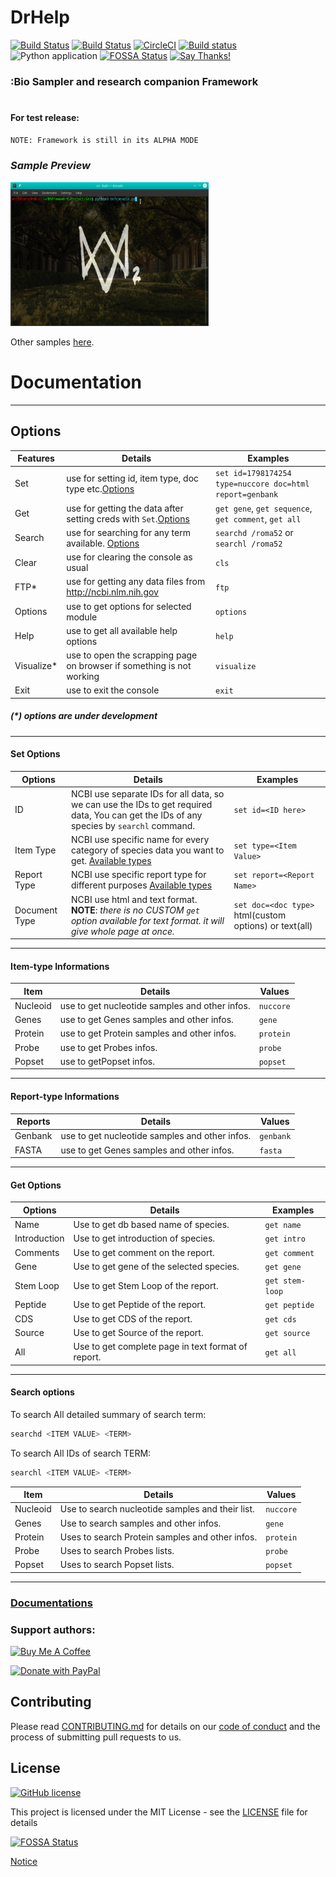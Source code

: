 # DrHelp
[![Build Status](https://app.bitrise.io/app/3ca6b9357d67375f/status.svg?token=_Aucb0eMh75RGhhfyCy6gA)](https://app.bitrise.io/app/3ca6b9357d67375f) 
[![Build Status](https://travis-ci.com/0x0is1/DrHelp.svg?branch=master)](https://travis-ci.com/0x0is1/DrHelp)
[![CircleCI](https://circleci.com/gh/StrinTH/DrHelp/tree/master.svg?style=shield)](https://circleci.com/gh/StrinTH/DrHelp/tree/master)
[![Build status](https://ci.appveyor.com/api/projects/status/uipoli0a8hkmyo23/branch/master?svg=true)](https://ci.appveyor.com/project/0x0is1/DrHelp/branch/master) 
![Python application](https://github.com/StrinTH/DrHelp/workflows/Python%20application/badge.svg)
[![FOSSA Status](https://app.fossa.com/api/projects/git%2Bgithub.com%2FStrinTH%2FBSFramework.svg?type=shield)](https://app.fossa.com/projects/git%2Bgithub.com%2FStrinTH%2FBSFramework?ref=badge_shield)
[![Say Thanks!](https://img.shields.io/badge/Say%20Thanks-!-1EAEDB.svg)](https://saythanks.io/to/0x0is1off@gmail.com)
### :Bio Sampler and research companion Framework
# 
#### For test release:

```sh
NOTE: Framework is still in its ALPHA MODE
```
### ***Sample Preview***
<img src="assets/preview1.gif" alt="Preview-1" height = 230 width = 317>
<p>Other samples <a href="assets/">here</a>.</p>


# Documentation

***

## Options
<div id="features">

| Features | Details | Examples |
| ------ | ------ | ------ |
| Set | use for setting id, item type, doc type etc.<a href="#set_options">Options</a>  | ```set id=1798174254 type=nuccore doc=html report=genbank```|
| Get | use for getting the data after setting creds with ```Set```.<a href="#get_options">Options</a>|```get gene```, ```get sequence```, ```get comment```, ```get all``` |
| Search | use for searching for any term available. <a href="#search_options">Options</a>| ```searchd /roma52``` or ```searchl /roma52```|
| Clear | use for clearing the console as usual | ```cls```|
| FTP* | use for getting any data files from http://ncbi.nlm.nih.gov  | ```ftp```|
| Options | use to get options for selected module | ```options``` |
| Help | use to get all available help options | ```help``` |
| Visualize* | use to open the scrapping page on browser if something is not working | ```visualize``` |
| Exit | use to exit the console | ```exit``` |
##### (*) options are under development

</div>

***

<div id="set">

#### Set Options

| Options | Details | Examples |
| ------ | ------ | ------ |
| ID | NCBI use separate IDs for all data, so we can use the IDs to get required data, You can get the IDs of any species by ```searchl``` command.  | ```set id=<ID here>```|
| Item Type | NCBI use specific name for every category of species data you want to get. <a href="#type">Available types</a> |```set type=<Item Value>```  |
| Report Type | NCBI use specific report type for different purposes <a href="#report">Available types</a> | ```set report=<Report Name>```|
| Document Type | NCBI use html and text format. **NOTE**: *there is no CUSTOM ```get``` option available for text format. it will give whole page at once.*  | ```set doc=<doc type>``` html(custom options) or text(all)|
</div>

***

<div id="type">

#### Item-type Informations

| Item | Details | Values |
| ------ | ------ | ------ |
| Nucleoid |  use to get nucleotide samples and other infos. | ```nuccore```|
| Genes |  use to get Genes samples and other infos. | ```gene```|
| Protein |  use to get Protein samples and other infos. | ```protein```|
| Probe |  use to get Probes infos. | ```probe```|
| Popset |  use to getPopset infos. | ```popset```|

</div>

***

<div id="report">



#### Report-type Informations

| Reports | Details | Values |
| ------ | ------ | ------ |
| Genbank |  use to get nucleotide samples and other infos. | ```genbank```|
| FASTA |  use to get Genes samples and other infos. | ```fasta```|
</div>

***

<div id="get_options">

#### Get Options

| Options | Details | Examples |
| ------ | ------ | ------ |
| Name | Use to get db based name of species.  | ```get name```|
| Introduction | Use to get introduction of species. |```get intro```  |
| Comments | Use to get comment on the report.| ```get comment```|
| Gene | Use to get gene of the selected species.| ```get gene```|
| Stem Loop | Use to get Stem Loop of the report.| ```get stem-loop```|
| Peptide | Use to get Peptide of the report.| ```get peptide```|
| CDS |  Use to get CDS of the report.| ```get cds```|
| Source |  Use to get Source of the report.| ```get source```|
| All |  Use to get complete page in text format of report.| ```get all```|
</div>

***
<div id="search">

#### Search options
To search All detailed summary of search term:
```sh
searchd <ITEM VALUE> <TERM>
```
To search All IDs of search TERM:
```sh
searchl <ITEM VALUE> <TERM>
```

| Item | Details | Values |
| ------ | ------ | ------ |
| Nucleoid |  Use to search nucleotide samples and their list. | ```nuccore``` |
| Genes |  Use to search samples and other infos. | ```gene```|
| Protein |  Uses to search Protein samples and other infos. | ```protein```|
| Probe |  Uses to search Probes lists. | ```probe```|
| Popset |  Uses to search Popset lists. | ```popset```|

</div>

***

### <a href = "Documentations/documentation.md">Documentations</a>

### **Support authors**:

<a href="https://www.buymeacoffee.com/6dciIwk" target="_blank"><img src="https://cdn.buymeacoffee.com/buttons/default-pink.png" alt="Buy Me A Coffee" height= 51 width = 217></a>

<a href="https://paypal.me/0x0is1?locale.x=en_GB" target="_blank"><img src="https://pluspng.com/img-png/-460.png" alt="Donate with PayPal" height= 51 width = 217></a>


## Contributing

Please read [CONTRIBUTING.md](CONTRIBUTING.md) for details on our [code of conduct](CODE_OF_CONDUCT.md) and the process of submitting pull requests to us.

## License 
[![GitHub license](https://img.shields.io/github/license/0x0is1/DrHelp)](https://github.com/0x0is1/DrHelp/blob/master/LICENSE)

This project is licensed under the MIT License - see the [LICENSE](LICENSE) file for details


[![FOSSA Status](https://app.fossa.io/api/projects/git%2Bgithub.com%2FStrinTH%2FDrHelp.svg?type=large)](https://app.fossa.io/projects/git%2Bgithub.com%2FStrinTH%2FDrHelp?ref=badge_large)

<a href="NOTICE.md">Notice</a>
